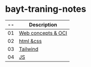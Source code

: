# bayt-traning-notes

| --  | Description                       |
| --  | -------------------------         |
| 01  | [Web concepts & OCI](notes/01.md) |
| 02  | [html &css ](notes/02.md)         |
| 03  | [Tailwind](notes/03.md)           |
| 04  | [JS](notes/04.md)                 |
